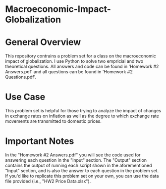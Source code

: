 # Macroeconomic-Impact-Globalization

# General Overview
This repository contrains a problem set for a class on the macroeconomic impact of globalization. I use Python to solve two empricial and two theoretical questions. All answers and code can be found in 'Homework #2 Answers.pdf' and all questions can be found in 'Homework #2 Questions.pdf'.

# Use Case
This problem set is helpful for those trying to analyze the impact of changes in exchange rates on inflation as well as the degree to which exchange rate movements are transmitted to domestic prices. 

# Important Notes
In the "Homework #2 Answers.pdf" you will see the code used for answering each question in the "Input" section. The "Output" section contains the output of running each script shown in the aforementioned "Input" section, and is also the answer to each question in the problem set. If you'd like to replicate this problem set on your own, you can use the data file provided (i.e., "HW2 Price Data.xlsx").
